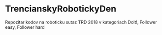 # TrencianskyRobotickyDen
Repozitar kodov na roboticku sutaz TRD 2018 v kategoriach Dolt!, Follower easy, Follower hard
